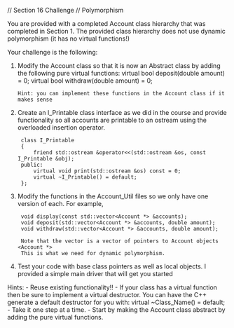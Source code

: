 // Section 16 Challenge
// Polymorphism

You are provided with a completed Account class hierarchy that was completed in Section 1.
The provided class hierarchy does not use dynamic polymorphism (it has no virtual functions!)

Your challenge is the following:

1.  Modify the Account class so that it is now an Abstract class by adding the following pure virtual functions:
        virtual bool deposit(double amount) = 0;
        virtual bool withdraw(double amount) = 0;

        Hint: you can implement these functions in the Account class if it makes sense

2. Create an I_Printable class interface as we did in the course and provide functionality so
    all accounts are printable to an ostream using the overloaded insertion operator.
    
        class I_Printable
        {
            friend std::ostream &operator<<(std::ostream &os, const I_Printable &obj);
        public:
            virtual void print(std::ostream &os) const = 0;
            virtual ~I_Printable() = default;
        };

3. Modify the functions in the Account_Util files so we only have one version of each. For example,

        void display(const std::vector<Account *> &accounts);
        void deposit(std::vector<Account *> &accounts, double amount);
        void withdraw(std::vector<Account *> &accounts, double amount);
        
        Note that the vector is a vector of pointers to Account objects <Account *>
        This is what we need for dynamic polymorphism.
        
4. Test your code with base class pointers as well as local objects.
    I provided a simple main driver that will get you started

Hints: 
    - Reuse existing functionality!!
    - If your class has a virtual function then be sure to implement a virtual destructor. 
       You can have the C++ generate a default destructor for you with:
           virtual ~Class_Name() = default;
    - Take it one step at a time.
    - Start by making the Account class abstract by adding the pure virtual functions.
    